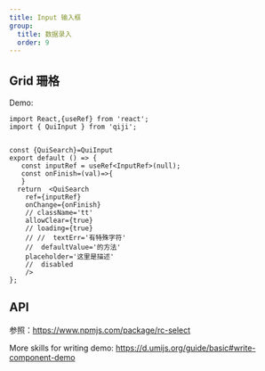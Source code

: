 ```yaml
---
title: Input 输入框
group:
  title: 数据录入
  order: 9
---
```


## Grid 珊格

Demo:

```tsx
import React,{useRef} from 'react';
import { QuiInput } from 'qiji';


const {QuiSearch}=QuiInput
export default () => {
   const inputRef = useRef<InputRef>(null);
   const onFinish=(val)=>{
   }
  return  <QuiSearch
    ref={inputRef}
    onChange={onFinish}
    // className='tt' 
    allowClear={true}
    // loading={true}
    // //  textErr='有特殊字符'
    //  defaultValue='的方法'
    placeholder='这里是描述'
    //  disabled
    />
};
```
## API
参照：https://www.npmjs.com/package/rc-select

More skills for writing demo: https://d.umijs.org/guide/basic#write-component-demo

